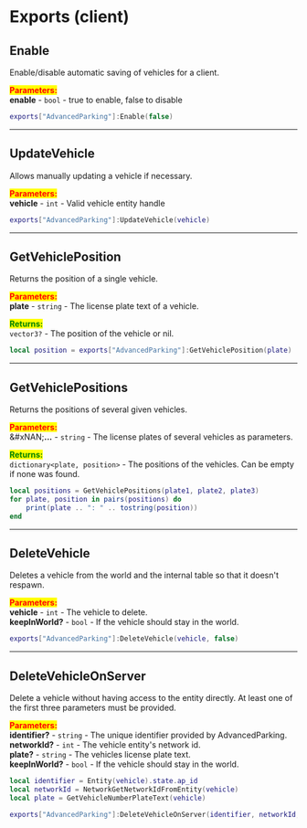 # Exports (client)

## Enable

Enable/disable automatic saving of vehicles for a client.

<mark style="color:red;">**Parameters:**</mark>\
**enable** - `bool` - true to enable, false to disable

```lua
exports["AdvancedParking"]:Enable(false)
```



***

## UpdateVehicle

Allows manually updating a vehicle if necessary.

<mark style="color:red;">**Parameters:**</mark>\
**vehicle** - `int` - Valid vehicle entity handle

```lua
exports["AdvancedParking"]:UpdateVehicle(vehicle)
```



***

## GetVehiclePosition

Returns the position of a single vehicle.

<mark style="color:red;">**Parameters:**</mark>\
**plate** - `string` - The license plate text of a vehicle.

<mark style="color:green;">**Returns:**</mark>\
`vector3?` - The position of the vehicle or nil.

```lua
local position = exports["AdvancedParking"]:GetVehiclePosition(plate)
```



***

## GetVehiclePositions

Returns the positions of several given vehicles.

<mark style="color:red;">**Parameters:**</mark>\
&#xNAN;**...** - `string` - The license plates of several vehicles as parameters.

<mark style="color:green;">**Returns:**</mark>\
`dictionary<plate, position>` - The positions of the vehicles. Can be empty if none was found.

```lua
local positions = GetVehiclePositions(plate1, plate2, plate3)
for plate, position in pairs(positions) do
    print(plate .. ": " .. tostring(position))
end
```



***

## DeleteVehicle

Deletes a vehicle from the world and the internal table so that it doesn't respawn.

<mark style="color:red;">**Parameters:**</mark>\
**vehicle** - `int` - The vehicle to delete.\
**keepInWorld?** - `bool` - If the vehicle should stay in the world.

```lua
exports["AdvancedParking"]:DeleteVehicle(vehicle, false)
```



***

## DeleteVehicleOnServer

Delete a vehicle without having access to the entity directly. At least one of the first three parameters must be provided.

<mark style="color:red;">**Parameters:**</mark>\
**identifier?** - `string` - The unique identifier provided by AdvancedParking.\
**networkId?** - `int` - The vehicle entity's network id.\
**plate?** - `string` - The vehicles license plate text.\
**keepInWorld?** - `bool` - If the vehicle should stay in the world.

```lua
local identifier = Entity(vehicle).state.ap_id
local networkId = NetworkGetNetworkIdFromEntity(vehicle)
local plate = GetVehicleNumberPlateText(vehicle)

exports["AdvancedParking"]:DeleteVehicleOnServer(identifier, networkId, plate, true)
```
